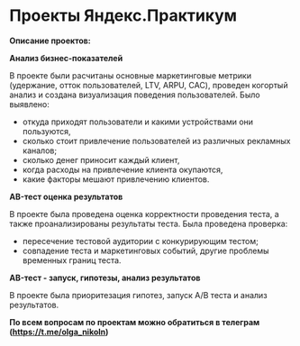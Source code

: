 
# Проекты Яндекс.Практикум

**Описание проектов:**


**Анализ бизнес-показателей**

В проекте были расчитаны основные маркетинговые метрики (удержание, отток пользователей, LTV, ARPU, CAC), проведен когортый анализ и создана визуализация поведения пользователей. Было выявлено:
- откуда приходят пользователи и какими устройствами они пользуются,
- сколько стоит привлечение пользователей из различных рекламных каналов;
- сколько денег приносит каждый клиент,
- когда расходы на привлечение клиента окупаются,
- какие факторы мешают привлечению клиентов.

**AB-тест оценка результатов**

В проекте была проведена оценка корректности проведения теста, а также проанализированы результаты теста. 
Была проведена проверка:
- пересечение тестовой аудитории с конкурирующим тестом;
- совпадение теста и маркетинговых событий, другие проблемы временных границ теста.

**AB-тест - запуск, гипотезы, анализ результатов**

В проекте была приоритезация гипотез, запуск A/B теста и анализ результатов.


**По всем вопросам по проектам можно обратиться в телеграм (https://t.me/olga_nikoln)**

